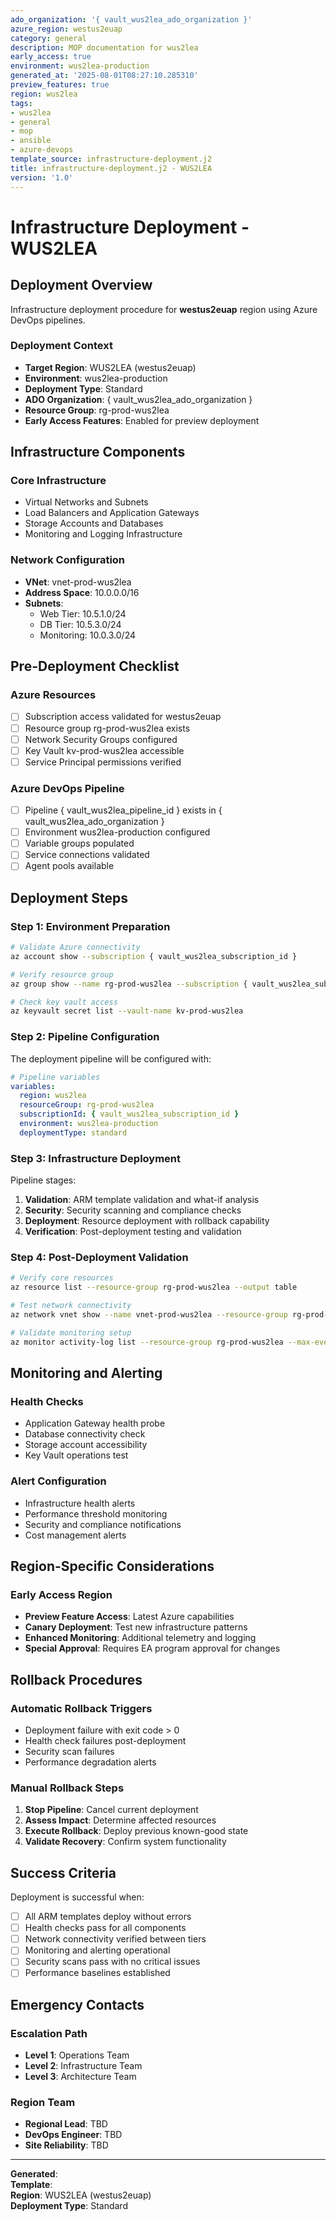 ```yaml
---
ado_organization: '{ vault_wus2lea_ado_organization }'
azure_region: westus2euap
category: general
description: MOP documentation for wus2lea
early_access: true
environment: wus2lea-production
generated_at: '2025-08-01T08:27:10.285310'
preview_features: true
region: wus2lea
tags:
- wus2lea
- general
- mop
- ansible
- azure-devops
template_source: infrastructure-deployment.j2
title: infrastructure-deployment.j2 - WUS2LEA
version: '1.0'
---
```


# Infrastructure Deployment - WUS2LEA

## Deployment Overview

Infrastructure deployment procedure for **westus2euap** region using Azure DevOps pipelines.

### Deployment Context

- **Target Region**: WUS2LEA (westus2euap)
- **Environment**: wus2lea-production
- **Deployment Type**: Standard
- **ADO Organization**: { vault_wus2lea_ado_organization }
- **Resource Group**: rg-prod-wus2lea
- **Early Access Features**: Enabled for preview deployment

## Infrastructure Components

### Core Infrastructure
- Virtual Networks and Subnets
- Load Balancers and Application Gateways  
- Storage Accounts and Databases
- Monitoring and Logging Infrastructure

### Network Configuration
- **VNet**: vnet-prod-wus2lea
- **Address Space**: 10.0.0.0/16
- **Subnets**:
  - Web Tier: 10.5.1.0/24
  - DB Tier: 10.5.3.0/24
  - Monitoring: 10.0.3.0/24

## Pre-Deployment Checklist

### Azure Resources
- [ ] Subscription access validated for westus2euap
- [ ] Resource group rg-prod-wus2lea exists
- [ ] Network Security Groups configured
- [ ] Key Vault kv-prod-wus2lea accessible
- [ ] Service Principal permissions verified

### Azure DevOps Pipeline
- [ ] Pipeline { vault_wus2lea_pipeline_id } exists in { vault_wus2lea_ado_organization }
- [ ] Environment wus2lea-production configured
- [ ] Variable groups populated
- [ ] Service connections validated
- [ ] Agent pools available

## Deployment Steps

### Step 1: Environment Preparation

```bash
# Validate Azure connectivity
az account show --subscription { vault_wus2lea_subscription_id }

# Verify resource group
az group show --name rg-prod-wus2lea --subscription { vault_wus2lea_subscription_id }

# Check key vault access
az keyvault secret list --vault-name kv-prod-wus2lea
```

### Step 2: Pipeline Configuration

The deployment pipeline will be configured with:

```yaml
# Pipeline variables
variables:
  region: wus2lea
  resourceGroup: rg-prod-wus2lea
  subscriptionId: { vault_wus2lea_subscription_id }
  environment: wus2lea-production
  deploymentType: standard
```

### Step 3: Infrastructure Deployment

Pipeline stages:
1. **Validation**: ARM template validation and what-if analysis
2. **Security**: Security scanning and compliance checks
3. **Deployment**: Resource deployment with rollback capability
4. **Verification**: Post-deployment testing and validation

### Step 4: Post-Deployment Validation

```bash
# Verify core resources
az resource list --resource-group rg-prod-wus2lea --output table

# Test network connectivity
az network vnet show --name vnet-prod-wus2lea --resource-group rg-prod-wus2lea

# Validate monitoring setup
az monitor activity-log list --resource-group rg-prod-wus2lea --max-events 5
```

## Monitoring and Alerting

### Health Checks
- Application Gateway health probe
- Database connectivity check  
- Storage account accessibility
- Key Vault operations test

### Alert Configuration
- Infrastructure health alerts
- Performance threshold monitoring
- Security and compliance notifications
- Cost management alerts

## Region-Specific Considerations

### Early Access Region
- **Preview Feature Access**: Latest Azure capabilities
- **Canary Deployment**: Test new infrastructure patterns
- **Enhanced Monitoring**: Additional telemetry and logging
- **Special Approval**: Requires EA program approval for changes

## Rollback Procedures

### Automatic Rollback Triggers
- Deployment failure with exit code > 0
- Health check failures post-deployment
- Security scan failures
- Performance degradation alerts

### Manual Rollback Steps
1. **Stop Pipeline**: Cancel current deployment
2. **Assess Impact**: Determine affected resources
3. **Execute Rollback**: Deploy previous known-good state
4. **Validate Recovery**: Confirm system functionality

## Success Criteria

Deployment is successful when:
- [ ] All ARM templates deploy without errors
- [ ] Health checks pass for all components
- [ ] Network connectivity verified between tiers
- [ ] Monitoring and alerting operational
- [ ] Security scans pass with no critical issues
- [ ] Performance baselines established

## Emergency Contacts

### Escalation Path
- **Level 1**: Operations Team
- **Level 2**: Infrastructure Team  
- **Level 3**: Architecture Team

### Region Team
- **Regional Lead**: TBD
- **DevOps Engineer**: TBD
- **Site Reliability**: TBD

---

**Generated**:   
**Template**:   
**Region**: WUS2LEA (westus2euap)  
**Deployment Type**: Standard